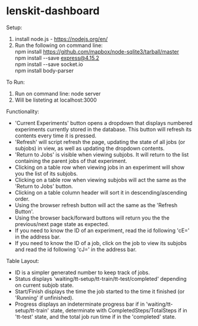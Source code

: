 # lenskit-dashboard

Setup:
1. install node.js - https://nodejs.org/en/
2. Run the following on command line:  
     npm install https://github.com/mapbox/node-sqlite3/tarball/master  
     npm install --save express@4.15.2  
     npm install --save socket.io  
     npm install body-parser  

To Run:
1. Run on command line: node server
2. Will be listeting at localhost:3000

Functionality:
* 'Current Experiments' button opens a dropdown that displays numbered experiments currently stored in the database. This button will refresh its contents every time it is pressed.
* 'Refresh' will script refresh the page, updating the state of all jobs (or subjobs) in view, as well as updating the dropdown contents.
* 'Return to Jobs' is visible when viewing subjobs. It will return to the list containing the parent jobs of that experiment.
* Clicking on a table row when viewing jobs in an experiment will show you the list of its subjobs.
* Clicking on a table row when viewing subjobs will act the same as the 'Return to Jobs' button.
* Clicking on a table column header will sort it in descending/ascending order.
* Using the browser refresh button will act the same as the 'Refresh Button'.
* Using the browser back/forward buttons will return you the the previous/next page state as expected.
* If you need to know the ID of an experiment, read the id following 'cE=' in the address bar.
* If you need to know the ID of a job, click on the job to view its subjobs and read the id following 'cJ=' in the address bar.

Table Layout:
* ID is a simpler generated number to keep track of jobs.
* Status displays 'waiting/tt-setup/tt-train/tt-test/completed' depending on current subjob state.
* Start/Finish displays the time the job started to the time it finished (or 'Running' if unfinished).
* Progress displays an indeterminate progress bar if in 'waiting/tt-setup/tt-train' state, determinate with CompletedSteps/TotalSteps if in 'tt-test' state, and the total job run time if in the 'completed' state.